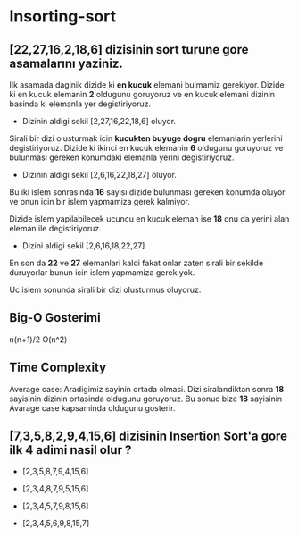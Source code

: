 # Insorting-sort
## [22,27,16,2,18,6] dizisinin sort turune gore asamalarını yaziniz.

Ilk asamada daginik dizide ki **en kucuk** elemani bulmamiz gerekiyor.
Dizide ki en kucuk elemanin **2** oldugunu goruyoruz ve en kucuk elemani dizinin basinda ki elemanla yer degistiriyoruz.

- Dizinin aldigi sekil [2,27,16,22,18,6] oluyor.

Sirali bir dizi olusturmak icin **kucukten buyuge dogru** elemanlarin yerlerini degistiriyoruz.
Dizide ki ikinci en kucuk elemanin **6** oldugunu goruyoruz ve bulunmasi gereken konumdaki elemanla yerini degistiriyoruz.

* Dizinin aldigi sekil [2,6,16,22,18,27] oluyor.

Bu iki islem sonrasında **16** sayısı dizide bulunması gereken konumda oluyor ve onun icin bir islem yapmamiza gerek kalmiyor.

Dizide islem yapilabilecek ucuncu en kucuk eleman ise **18** onu da yerini alan eleman ile degistiriyoruz.

- Dizini aldigi sekil [2,6,16,18,22,27]

En son da **22** ve **27** elemanlari kaldi fakat onlar zaten sirali bir sekilde duruyorlar bunun icin islem yapmamiza gerek yok.

Uc islem sonunda sirali bir dizi olusturmus oluyoruz.

## Big-O Gosterimi 

n(n+1)/2 O(n^2)

## Time Complexity

Average case: Aradigimiz sayinin ortada olmasi. Dizi siralandiktan sonra **18** sayisinin dizinin ortasinda oldugunu goruyoruz. Bu sonuc bize **18** sayisinin Avarage case kapsaminda oldugunu gosterir.

## [7,3,5,8,2,9,4,15,6] dizisinin Insertion Sort'a gore ilk 4 adimi nasil olur ?

- [2,3,5,8,7,9,4,15,6]
* [2,3,4,8,7,9,5,15,6]
- [2,3,4,5,7,9,8,15,6]
* [2,3,4,5,6,9,8,15,7]